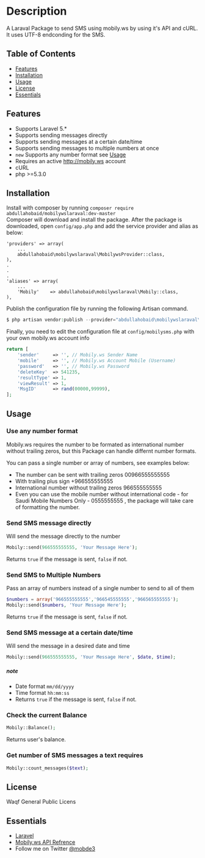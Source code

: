 # Description

A Laraval Package to send SMS using mobily.ws by using it's API and cURL. It uses UTF-8 endconding for the SMS.

## Table of Contents

- [Features](#features)
- [Installation](#installation)
- [Usage](#usage)
- [License](#License)
- [Essentials](#essentials)

## Features

* Supports Laravel 5.*
* Supports sending messages directly
* Supports sending messages at a certain date/time
* Supports sending messages to multiple numbers at once
* `new` Supports any number format see [Usage](#usage)
* Requires an active http://mobily.ws account 
* cURL 
* php >=5.3.0

## Installation

Install with composer by running  `composer require abdullahobaid/mobilywslaraval:dev-master`  
Composer will download and install the package. After the package is downloaded, 
open `config/app.php` and add the service provider and alias as below:

    'providers' => array(
        ...
        abdullahobaid\mobilywslaraval\MobilywsProvider::class,
    ),
    .
    .
    .
    'aliases' => array(
        ...
        'Mobily'    => abdullahobaid\mobilywslaraval\Mobily::class,
    ),


Publish the configuration file by running the following Artisan command.

```php
$ php artisan vendor:publish --provider="abdullahobaid\mobilywslaraval\MobilywsProvider"
```
Finally, you need to edit the configuration file at  `config/mobilysms.php` with your own mobily.ws account info
```php 
return [
    'sender'     => '', // Mobily.ws Sender Name
    'mobile'     => '', // Mobily.ws Account Mobile (Username)
    'password'   => '', // Mobily.ws Password
    'deleteKey'  => 541235, 
    'resultType' => 1,
    'viewResult' => 1, 
    'MsgID'      => rand(00000,99999), 
];

```


## Usage

### Use any number format
Mobily.ws requires the number to be formated as international number without trailing zeros, but this Package can handle differnt number formats.

You can pass a single number or array of numbers, see examples below:

* The number can be sent with trailing zeros 00966555555555 
* With trailing plus sign +966555555555 
* International number without trailing zeros 966555555555 
* Even you can use the mobile number without international code - for Saudi Mobile Numbers Only - 0555555555 , the package will take care of formatting the number.
### Send SMS message directly
Will send the message directly to the number
```php 
Mobily::send(966555555555, 'Your Message Here');
```
Returns `true` if the message is sent, `false` if not.
### Send SMS to Multiple Numbers
Pass an array of numbers instead of a single number to send to all of them
```php 
$numbers = array('966555555555','966545555555','966565555555');
Mobily::send($numbers, 'Your Message Here');
```
Returns `true` if the message is sent, `false` if not.
### Send SMS message at a certain date/time
Will send the message in a desired date and time
```php 
Mobily::send(966555555555, 'Your Message Here', $date, $time);
```
##### note
* Date format `mm/dd/yyyy`
* Time format `hh:mm:ss`
* Returns `true` if the message is sent, `false` if not.


### Check the current Balance
```php 
Mobily::Balance();
```
Returns user's balance.

### Get number of SMS messages a text requires

```php 
Mobily::count_messages($text);
```


## License

Waqf General Public Licens

## Essentials
* [Laravel](https://laravel.com)
* [Mobily.ws API Refrence](https://www.mobily.ws/en/api-scripts.html)
* Follow me on Twitter [@mobde3](https://twitter.com/mobde3/)
